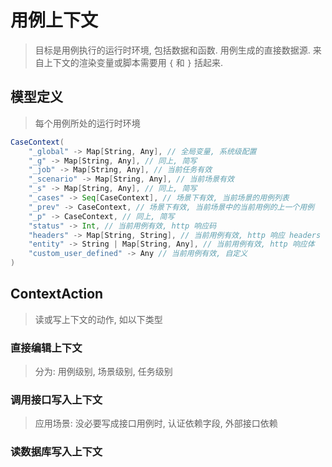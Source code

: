 # 用例上下文
> 目标是用例执行的运行时环境, 包括数据和函数. 用例生成的直接数据源. 来自上下文的渲染变量或脚本需要用 `{` 和 `}` 括起来.

## 模型定义
> 每个用例所处的运行时环境

```scala
CaseContext(
    "_global" -> Map[String, Any], // 全局变量, 系统级配置
    "_g" -> Map[String, Any], // 同上, 简写
    "_job" -> Map[String, Any], // 当前任务有效
    "_scenario" -> Map[String, Any], // 当前场景有效
    "_s" -> Map[String, Any], // 同上, 简写
    "_cases" -> Seq[CaseContext], // 场景下有效, 当前场景的用例列表
    "_prev" -> CaseContext, // 场景下有效, 当前场景中的当前用例的上一个用例
    "_p" -> CaseContext, // 同上, 简写
    "status" -> Int, // 当前用例有效, http 响应码
    "headers" -> Map[String, String], // 当前用例有效, http 响应 headers
    "entity" -> String | Map[String, Any], // 当前用例有效, http 响应体
    "custom_user_defined" -> Any // 当前用例有效, 自定义
)
```

## ContextAction
> 读或写上下文的动作, 如以下类型

### 直接编辑上下文
> 分为: 用例级别, 场景级别, 任务级别

### 调用接口写入上下文
> 应用场景: 没必要写成接口用例时, 认证依赖字段, 外部接口依赖

### 读数据库写入上下文
